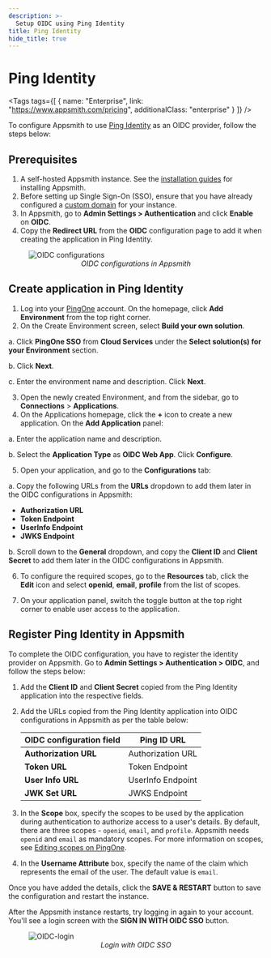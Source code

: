 ```yaml
---
description: >-
  Setup OIDC using Ping Identity
title: Ping Identity
hide_title: true
---
```

<!-- vale off -->

<div className="tag-wrapper">
 <h1>Ping Identity</h1>

<Tags
tags={[
{ name: "Enterprise", link: "https://www.appsmith.com/pricing", additionalClass: "enterprise" }
]}
/>

</div>

<!-- vale on -->

To configure Appsmith to use [Ping Identity](https://www.pingidentity.com/en.html) as an OIDC provider, follow the steps below:

## Prerequisites

1. A self-hosted Appsmith instance. See the [installation guides](/getting-started/setup/installation-guides) for installing Appsmith.
2. Before setting up Single Sign-On (SSO), ensure that you have already configured a [custom domain](/getting-started/setup/instance-configuration/custom-domain) for your instance.
3. In Appsmith, go to **Admin Settings > Authentication** and click **Enable** on **OIDC**.
4. Copy the **Redirect URL** from the **OIDC** configuration page to add it when creating the application in Ping Identity.

<figure>
  <img src="/img/oidc-configurations-in-appsmith.png" style= {{width:"600px", height:"auto"}} alt="OIDC configurations"/>
  <figcaption align = "center"><i>OIDC configurations in Appsmith</i></figcaption>
</figure>

## Create application in Ping Identity

1. Log into your [PingOne](https://www.pingidentity.com/en/account/sign-on.html) account. On the homepage, click **Add Environment** from the top right corner.
2. On the Create Environment screen, select **Build your own solution**. 

  <!-- vale off -->

  a. Click **PingOne SSO** from **Cloud Services** under the **Select solution(s) for your Environment** section. 

  <!-- vale on -->

  b. Click **Next**.

  c. Enter the environment name and description. Click **Next**.

3. Open the newly created Environment, and from the sidebar, go to **Connections** > **Applications**.
4. On the Applications homepage, click the **+** icon to create a new application. On the **Add Application** panel:

  a. Enter the application name and description.

  b. Select the **Application Type** as **OIDC Web App**. Click **Configure**.

5. Open your application, and go to the **Configurations** tab:

  a. Copy the following URLs from the **URLs** dropdown to add them later in the OIDC configurations in Appsmith:

   - **Authorization URL**
   - **Token Endpoint**
   - **UserInfo Endpoint**
   - **JWKS Endpoint**

  b. Scroll down to the **General** dropdown, and copy the **Client ID** and **Client Secret** to add them later in the OIDC configurations in Appsmith.

6. To configure the required scopes, go to the **Resources** tab, click the **Edit** icon and select **openid**, **email**, **profile** from the list of scopes.

7. On your application panel, switch the toggle button at the top right corner to enable user access to the application. 

## Register Ping Identity in Appsmith

To complete the OIDC configuration, you have to register the identity provider on Appsmith. Go to **Admin Settings > Authentication > OIDC**, and follow the steps below:

1. Add the **Client ID** and **Client Secret** copied from the Ping Identity application into the respective fields.

2. Add the URLs copied from the Ping Identity application into OIDC configurations in Appsmith as per the table below:

      | **OIDC configuration field**      |  **Ping ID URL** |
      | ----------------------- | --------------------- |
      | **Authorization URL** | Authorization URL     |
      | **Token URL**         | Token Endpoint             |
      | **User Info URL**      |  UserInfo Endpoint         |
      | **JWK Set URL**           | JWKS Endpoint             |

3. In the **Scope** box, specify the scopes to be used by the application during authentication to authorize access to a user's details. By default, there are three scopes - `openid`, `email`, and `profile`. Appsmith needs `openid` and `email` as mandatory scopes. For more information on scopes, see [Editing scopes on PingOne](https://docs.pingidentity.com/r/en-us/pingone/pingone_t_edit_scopes_for_an_application).

4. In the **Username Attribute** box, specify the name of the claim which represents the email of the user. The default value is `email`.

Once you have added the details, click the **SAVE & RESTART** button to save the configuration and restart the instance. 

After the Appsmith instance restarts, try logging in again to your account. You'll see a login screen with the **SIGN IN WITH OIDC SSO** button.

<figure>
  <img src="/img/Appsmith-Login-Screen-Shows-OIDC.png" style= {{width:"400px", height:"auto"}} alt="OIDC-login"/>
  <figcaption align = "center"><i>Login with OIDC SSO </i></figcaption>
</figure>